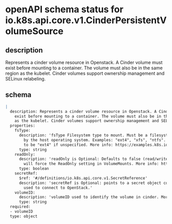 # openAPI schema status for io.k8s.api.core.v1.CinderPersistentVolumeSource

## description

Represents a cinder volume resource in Openstack. A Cinder volume must exist before mounting to a container. The volume must also be in the same region as the kubelet. Cinder volumes support ownership management and SELinux relabeling.

## schema

```yaml
|
  description: Represents a cinder volume resource in Openstack. A Cinder volume must
    exist before mounting to a container. The volume must also be in the same region
    as the kubelet. Cinder volumes support ownership management and SELinux relabeling.
  properties:
    fsType:
      description: 'fsType Filesystem type to mount. Must be a filesystem type supported
        by the host operating system. Examples: "ext4", "xfs", "ntfs". Implicitly inferred
        to be "ext4" if unspecified. More info: https://examples.k8s.io/mysql-cinder-pd/README.md'
      type: string
    readOnly:
      description: 'readOnly is Optional: Defaults to false (read/write). ReadOnly here
        will force the ReadOnly setting in VolumeMounts. More info: https://examples.k8s.io/mysql-cinder-pd/README.md'
      type: boolean
    secretRef:
      $ref: '#/definitions/io.k8s.api.core.v1.SecretReference'
      description: 'secretRef is Optional: points to a secret object containing parameters
        used to connect to OpenStack.'
    volumeID:
      description: 'volumeID used to identify the volume in cinder. More info: https://examples.k8s.io/mysql-cinder-pd/README.md'
      type: string
  required:
  - volumeID
  type: object

```
